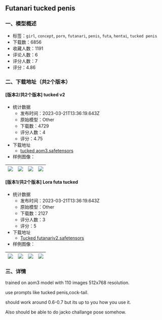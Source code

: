 ## Futanari tucked penis
### 一、模型概述

- 标签：`girl`, `concept`, `porn`, `futanari`, `penis`, `futa`, `hentai`, `tucked penis`
- 下载数：6856
- 收藏人数：1191
- 评论人数：6
- 评分人数：7
- 评分：4.86

### 二、下载地址（共2个版本）

#### [版本2/共2个版本] tucked v2

- 统计数据
  - 发布时间：2023-03-21T13:36:19.643Z
  - 原始模型：Other
  - 下载数：4729
  - 评分人数：4
  - 评分：4.75
- 下载地址
  - [tucked aom3.safetensors](https://civitai.com/api/download/models/26470)
- 样例图像：

| <img src="https://image.civitai.com/xG1nkqKTMzGDvpLrqFT7WA/322592b3-b65d-4baa-efb5-46c8288b7b00/width=450/291749.jpeg" /> | <img src="https://image.civitai.com/xG1nkqKTMzGDvpLrqFT7WA/ec2f03ad-c9e5-45e4-c1b6-43804e008d00/width=450/291748.jpeg" /> | <img src="https://image.civitai.com/xG1nkqKTMzGDvpLrqFT7WA/8823af46-522a-4ab0-273f-90ae8ebb0e00/width=450/291747.jpeg" /> | <img src="https://image.civitai.com/xG1nkqKTMzGDvpLrqFT7WA/9430ca15-bdc2-42b1-d3ec-174f1498fd00/width=450/291746.jpeg" /> |
| ---- | ---- | ---- | ---- |

#### [版本1/共2个版本] Lora futa tucked 

- 统计数据
  - 发布时间：2023-03-21T13:36:19.643Z
  - 原始模型：Other
  - 下载数：2127
  - 评分人数：3
  - 评分：5
- 下载地址
  - [Tucked futanariv2.safetensors](https://civitai.com/api/download/models/13965)
- 样例图像：

| <img src="https://image.civitai.com/xG1nkqKTMzGDvpLrqFT7WA/10e9bc90-423f-4467-4308-029169fb6700/width=450/135650.jpeg" /> | <img src="https://image.civitai.com/xG1nkqKTMzGDvpLrqFT7WA/553f283e-7309-4abc-c069-a07ddb970900/width=450/135657.jpeg" /> | <img src="https://image.civitai.com/xG1nkqKTMzGDvpLrqFT7WA/03077525-eed0-4a6a-5f6f-1928e1a0f600/width=450/135656.jpeg" /> | <img src="https://image.civitai.com/xG1nkqKTMzGDvpLrqFT7WA/7cd01248-2ca4-48fc-f36a-75503eff0700/width=450/135655.jpeg" /> |
| ---- | ---- | ---- | ---- |


### 三、详情
<p>trained on aom3 model with 110 images 512x768 resolution.</p><p>use prompts like tucked penis,cock-tail.</p><p>should work around 0.6-0.7 but its up to you how you use it.</p><p>Also should be able to do jacko challange pose somehow.</p>